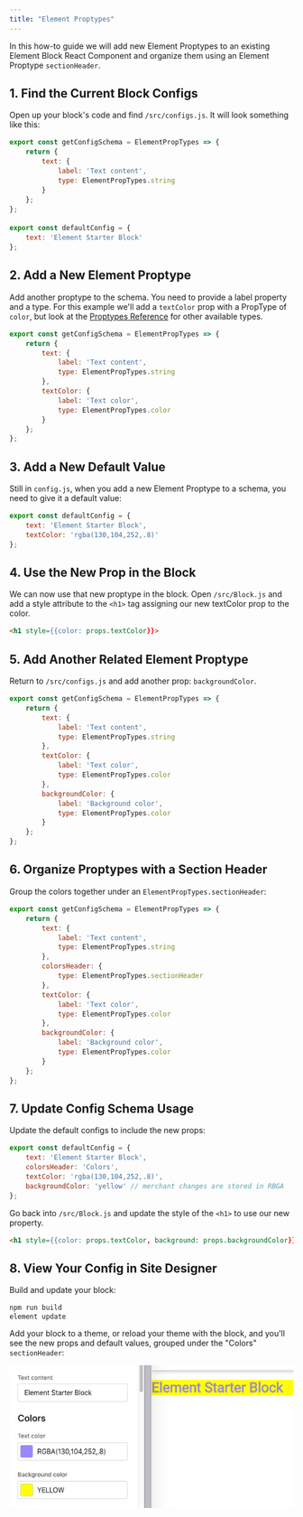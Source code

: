 ```yaml
---
title: "Element Proptypes"
---
```


In this how-to guide we will add new Element Proptypes to an existing Element Block React Component and organize them using an Element Proptype `sectionHeader`.

## 1. Find the Current Block Configs

Open up your block's code and find `/src/configs.js`. It will look something like this:

```javascript
export const getConfigSchema = ElementPropTypes => {
    return {
        text: {
            label: 'Text content',
            type: ElementPropTypes.string
        }
    };
};

export const defaultConfig = {
    text: 'Element Starter Block'
};
```

## 2. Add a New Element Proptype

Add another proptype to the schema. You need to provide a label property and a type. For this example we'll add a `textColor` prop with a PropType of `color`, but look at the [Proptypes Reference](/references/proptypes) for other available types.

```javascript
export const getConfigSchema = ElementPropTypes => {
    return {
        text: {
            label: 'Text content',
            type: ElementPropTypes.string
        },
        textColor: {
            label: 'Text color',
            type: ElementPropTypes.color
        }
    };
};
```

## 3. Add a New Default Value

Still in `config.js`, when you add a new Element Proptype to a schema, you need to give it a default value:

```javascript
export const defaultConfig = {
    text: 'Element Starter Block',
    textColor: 'rgba(130,104,252,.8)'
};
```

## 4. Use the New Prop in the Block

We can now use that new proptype in the block. Open `/src/Block.js` and add a style attribute to the `<h1>` tag assigning our new textColor prop to the color.
```html
<h1 style={{color: props.textColor}}>
```

## 5. Add Another Related Element Proptype

Return to `/src/configs.js` and add another prop: `backgroundColor`.

```javascript
export const getConfigSchema = ElementPropTypes => {
    return {
        text: {
            label: 'Text content',
            type: ElementPropTypes.string
        },
        textColor: {
            label: 'Text color',
            type: ElementPropTypes.color
        },
        backgroundColor: {
            label: 'Background color',
            type: ElementPropTypes.color
        }
    };
};
```

## 6. Organize Proptypes with a Section Header

Group the colors together under an `ElementPropTypes.sectionHeader`:

```javascript
export const getConfigSchema = ElementPropTypes => {
    return {
        text: {
            label: 'Text content',
            type: ElementPropTypes.string
        },
        colorsHeader: {
            type: ElementPropTypes.sectionHeader
        },
        textColor: {
            label: 'Text color',
            type: ElementPropTypes.color
        },
        backgroundColor: {
            label: 'Background color',
            type: ElementPropTypes.color
        }
    };
};
```

## 7. Update Config Schema Usage

Update the default configs to include the new props:

```javascript
export const defaultConfig = {
    text: 'Element Starter Block',
    colorsHeader: 'Colors',
    textColor: 'rgba(130,104,252,.8)',
    backgroundColor: 'yellow' // merchant changes are stored in RBGA
};
```

Go back into `/src/Block.js` and update the style of the `<h1>` to use our new property.

```html
<h1 style={{color: props.textColor, background: props.backgroundColor}}>
```

## 8. View Your Config in Site Designer

Build and update your block:

```shell
npm run build
element update
```

Add your block to a theme, or reload your theme with the block, and you'll see the new props and default values, grouped under the "Colors" `sectionHeader`:

![New Proptypes Section Header in Site Designer](newSectionHeaderSiteDesigner.png)